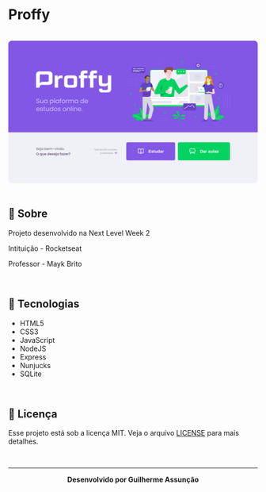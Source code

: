 # Proffy

<br>

<div align="center">
  <img src="figma/Home.png" alt="Proffy">
</div>

<br>

## :bookmark_tabs: Sobre

Projeto desenvolvido na Next Level Week 2

Intituição - Rocketseat

Professor - Mayk Brito

<br>

## :rocket: Tecnologias

- HTML5
- CSS3
- JavaScript
- NodeJS
- Express
- Nunjucks
- SQLite

<br>

## :green_book: Licença 

Esse projeto está sob a licença MIT. Veja o arquivo [LICENSE](LICENSE) para mais detalhes.

<br>

---

<div align="center">
    <b>Desenvolvido por Guilherme Assunção</b>
</div>
